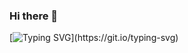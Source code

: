 ### Hi there 👋

[![Typing SVG](https://readme-typing-svg.herokuapp.com?size=24&width=600&lines=Welcome+To+Irina+Deeva's+Github+Profile..)](https://git.io/typing-svg)


<!--
**irinadeeva/irinadeeva** is a ✨ _special_ ✨ repository because its `README.md` (this file) appears on your GitHub profile.

Here are some ideas to get you started:

- 🔭 I’m currently working on ...
- 🌱 I’m currently learning ...
- 👯 I’m looking to collaborate on ...
- 🤔 I’m looking for help with ...
- 💬 Ask me about ...
- 📫 How to reach me: ...
- 😄 Pronouns: ...
- ⚡ Fun fact: ...
-->
